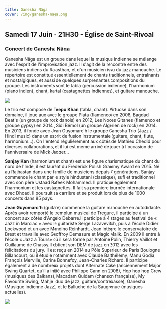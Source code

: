 ```yaml
---
title: Ganesha Nâga
cover: /img/ganesha-naga.png
---
```

## Samedi 17 Juin - 21H30 - Église de Saint-Rivoal

### Concert de Ganesha Nâga

Ganesha Nâga est un groupe dans lequel la musique indienne se mélange
avec l'esprit de l'improvisation jazz. Il s'agit de la rencontre entre des musiciens
indiens du Rajasthan, et d'un musicien issu du jazz manouche.
Le répertoire est constitué essentiellement de chants traditionnels, entraînants et
nostalgiques, et aussi de quelques surprenantes compositions du groupe.
Les instruments sont le tabla (percussion indienne), l'harmonium (piano
indien), chant, kartal (castagnettes indiennes), et guitare manouche.

![](/img/photo-sanjay.jpg)

Le trio est composé de **Teepu Khan** (tabla, chant). Virtuose dans son domaine, il joue aux avec le groupe 
Plata (flamenco) en 2008, Bagdad Beat's (un groupe de rock danois) en 2012, Les Noces Gitanes
(flamenco et groupe gypsy) en 2014 , Sidi Bémol (un groupe Algerien de rock) en 2014. En 2013,
il fonde avec Jean Guyomarc'h le groupe Ganesha Trio (Jazz / Hindi music) dans un esprit de fusion instrumentale (guitare, chant, flute, harmonium...). 
On l'entend régulièrement aux côtés de Mathieu Chedid pour diverses collaborations, et il lui est meme arrivé de jouer à l'occasion de l'anniversaire de Mick Jagger...

**Sanjay Kan** (harmonium et chant) est une figure charismatique du chant du nord de l'Inde, il est lauréat du Frederick Polish Grammy Award en 2015. Né au Rajhastan dans une famille de musiciens depuis 7 générations, Sanjay commence le chant par le style hindustani (classique), sufi et traditionnel avec son père Ustaad Rafeek Mohammed. Il pratique également l'harmonium et les castagnettes. Il fait sa première tournée internationale avec Dhoad. Il poursuit sa carrière et se produit lors de plus de 1000 concerts dans 85 pays. 

**Jean Guyomarc'h** (guitare) commence la guitare manouche en autodidacte. Après avoir remporté le tremplun musical de Tregunc, il participe à un concert aux côtés d'Angelo Debarre.Il participe à 4 stages au festival de « Jazz in Marciac » avec le guitariste Serge Lazavevitch, puis à l’école Didier Lockwood et un avec Mandino Reinhardt. Jean intègre le conservatoire de Brest et travaille avec Geoffroy Demasure et Magic Malik. En 2009 il entre à l’école « Jazz à Tours» où il sera formé par Antoine Polin, Thierry Vaillot et Guillaume de Chassy.Il obtient son DEM de jazz en 2012 avec les félicitations du jury. Il est reçu en 2014 au Pôle Supérieur de Paris Boulogne Billancourt, où il étudie notamment avec Claude Barthélémy, Manu Godja, François Merville, Carine Bonnefoy, Jean-Charles Richard. Il participe également à de nombreux projets dont Alternate Cake (anciennement Major
Swing Quartet, qu’il a initié avec Philippe Cann en 2008), Hop hop hop Crew (musiques des Balkans), Macadam Quidam (chanson française), My Favourite Swing, Mahje (duo de jazz, guitare/contrebasse), Ganesha (Musique indienne Jazz), et le Balluche de la Saugrenue (musiques actuelles).

![](/img/photo-jean.jpg)
